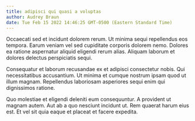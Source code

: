 ```yaml
---
title: adipisci qui quasi a voluptas
author: Audrey Braun
date: Tue Feb 15 2022 14:46:25 GMT-0500 (Eastern Standard Time)
---
```

Occaecati sed et incidunt dolorem rerum. Ut minima sequi repellendus eos tempora. Earum veniam vel sed cupiditate corporis dolorem nemo. Dolores ea ratione aspernatur aliquid eligendi rerum alias. Aliquam laborum et dolores delectus perspiciatis sequi.

 Consequatur et laborum recusandae ex et adipisci consectetur nobis. Qui necessitatibus accusantium. Ut minima et cumque nostrum ipsam quod ut illum magnam. Repellendus laboriosam asperiores sequi enim qui dignissimos ratione.

 Quo molestiae et eligendi deleniti eum consequuntur. A provident ut magnam autem. Aut ab a quo nesciunt incidunt ut. Rem quaerat harum eius est. Et vel sit quia eaque et placeat et facere expedita.